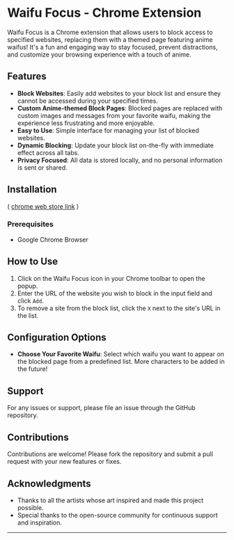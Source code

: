 # Waifu Focus - Chrome Extension

Waifu Focus is a Chrome extension that allows users to block access to specified websites, replacing them with a themed page featuring anime waifus! It's a fun and engaging way to stay focused, prevent distractions, and customize your browsing experience with a touch of anime.

## Features

- **Block Websites**: Easily add websites to your block list and ensure they cannot be accessed during your specified times.
- **Custom Anime-themed Block Pages**: Blocked pages are replaced with custom images and messages from your favorite waifu, making the experience less frustrating and more enjoyable.
- **Easy to Use**: Simple interface for managing your list of blocked websites.
- **Dynamic Blocking**: Update your block list on-the-fly with immediate effect across all tabs.
- **Privacy Focused**: All data is stored locally, and no personal information is sent or shared.

## Installation 
( [chrome web store link](https://chrome.google.com/webstore/detail/oilebkjfhbkbmablbmhellicongmgbml?authuser=0&hl=en) )

### Prerequisites

- Google Chrome Browser

## How to Use

1. Click on the Waifu Focus icon in your Chrome toolbar to open the popup.
2. Enter the URL of the website you wish to block in the input field and click `Add`.
3. To remove a site from the block list, click the `X` next to the site's URL in the list.

## Configuration Options

- **Choose Your Favorite Waifu**: Select which waifu you want to appear on the blocked page from a predefined list. More characters to be added in the future!

## Support

For any issues or support, please file an issue through the GitHub repository.

## Contributions

Contributions are welcome! Please fork the repository and submit a pull request with your new features or fixes.

## Acknowledgments

- Thanks to all the artists whose art inspired and made this project possible.
- Special thanks to the open-source community for continuous support and inspiration.

---
